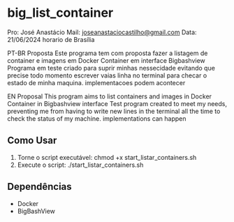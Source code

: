 # big_list_container

Pro: José Anastácio
Mail: joseanastaciocastilho@gmail.com
Data: 21/06/2024 horario de Brasília

PT-BR
Proposta
Este programa tem com proposta fazer a listagem de container e imagens em Docker Container em interface Bigbashview
Programa em teste criado para suprir minhas nessecidade evitando que precise todo momento escrever vaias linha no terminal para checar o estado de minha maquina.
implementacoes podem acontecer

EN
Proposal
This program aims to list containers and images in Docker Container in Bigbashview interface
Test program created to meet my needs, preventing me from having to write new lines in the terminal all the time to check the status of my machine.
implementations can happen


## Como Usar
1. Torne o script executável:
    chmod +x start_listar_containers.sh
2. Execute o script:
    ./start_listar_containers.sh
    
## Dependências
- Docker
- BigBashView

